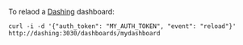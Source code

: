 To relaod a [Dashing](http://dashing.io/) dashboard:

    curl -i -d '{"auth_token": "MY_AUTH_TOKEN", "event": "reload"}' http://dashing:3030/dashboards/mydashboard
